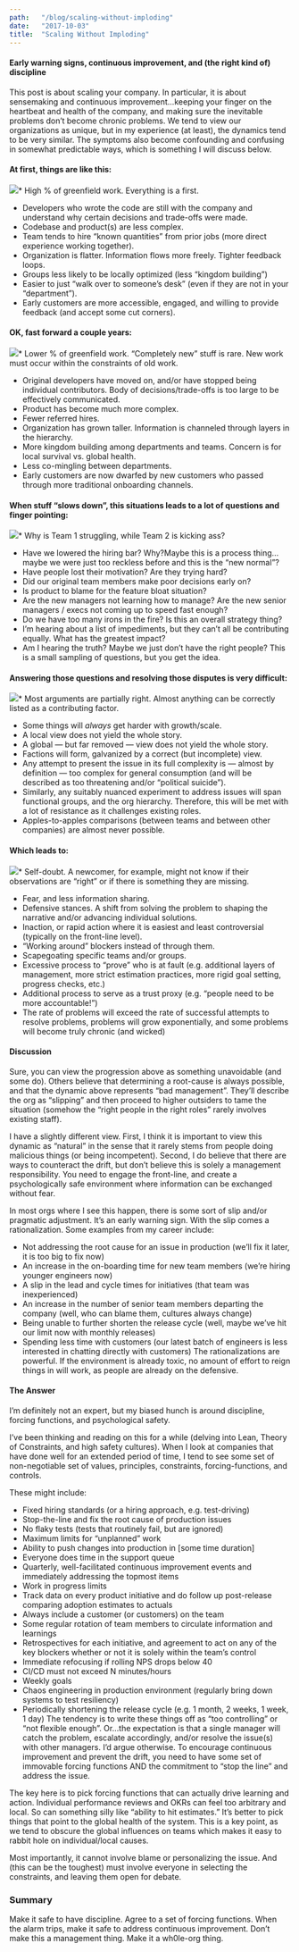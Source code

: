 ```yaml
---
path:	"/blog/scaling-without-imploding"
date:	"2017-10-03"
title:	"Scaling Without Imploding"
---
```


#### Early warning signs, continuous improvement, and (the right kind of) discipline

This post is about scaling your company. In particular, it is about sensemaking and continuous improvement…keeping your finger on the heartbeat and health of the company, and making sure the inevitable problems don’t become chronic problems. We tend to view our organizations as unique, but in my experience (at least), the dynamics tend to be very similar. The symptoms also become confounding and confusing in somewhat predictable ways, which is something I will discuss below.

#### **At first, things are like this:**

![](/images/1*wGbfR5brgV5dbSEznqSdMQ@2x.jpeg)* High % of greenfield work. Everything is a first.
* Developers who wrote the code are still with the company and understand why certain decisions and trade-offs were made.
* Codebase and product(s) are less complex.
* Team tends to hire “known quantities” from prior jobs (more direct experience working together).
* Organization is flatter. Information flows more freely. Tighter feedback loops.
* Groups less likely to be locally optimized (less “kingdom building”)
* Easier to just “walk over to someone’s desk” (even if they are not in your “department”).
* Early customers are more accessible, engaged, and willing to provide feedback (and accept some cut corners).
#### **OK, fast forward a couple years:**

![](/images/1*xr-Ty5xGmAuDszbo6WpHGQ@2x.jpeg)* Lower % of greenfield work. “Completely new” stuff is rare. New work must occur within the constraints of old work.
* Original developers have moved on, and/or have stopped being individual contributors. Body of decisions/trade-offs is too large to be effectively communicated.
* Product has become much more complex.
* Fewer referred hires.
* Organization has grown taller. Information is channeled through layers in the hierarchy.
* More kingdom building among departments and teams. Concern is for local survival vs. global health.
* Less co-mingling between departments.
* Early customers are now dwarfed by new customers who passed through more traditional onboarding channels.
#### **When stuff “slows down”, this situations leads to a lot of questions and finger pointing:**

![](/images/1*LFzKmbxPiTaJAWqwnYRP1w@2x.jpeg)* Why is Team 1 struggling, while Team 2 is kicking ass?
* Have we lowered the hiring bar? Why?Maybe this is a process thing…maybe we were just too reckless before and this is the “new normal”?
* Have people lost their motivation? Are they trying hard?
* Did our original team members make poor decisions early on?
* Is product to blame for the feature bloat situation?
* Are the new managers not learning how to manage? Are the new senior managers / execs not coming up to speed fast enough?
* Do we have too many irons in the fire? Is this an overall strategy thing?
* I’m hearing about a list of impediments, but they can’t all be contributing equally. What has the greatest impact?
* Am I hearing the truth? Maybe we just don’t have the right people?
This is a small sampling of questions, but you get the idea.

#### Answering those questions and resolving those disputes is very difficult:

![](/images/1*L_3NNTU5eYAMga3u5jQjQA@2x.jpeg)* Most arguments are partially right. Almost anything can be correctly listed as a contributing factor.
* Some things will *always* get harder with growth/scale.
* A local view does not yield the whole story.
* A global — but far removed — view does not yield the whole story.
* Factions will form, galvanized by a correct (but incomplete) view.
* Any attempt to present the issue in its full complexity is — almost by definition — too complex for general consumption (and will be described as too threatening and/or “political suicide”).
* Similarly, any suitably nuanced experiment to address issues will span functional groups, and the org hierarchy. Therefore, this will be met with a lot of resistance as it challenges existing roles.
* Apples-to-apples comparisons (between teams and between other companies) are almost never possible.
#### Which leads to:

![](/images/1*kqf9ixo3nQCTM35QH5BZig@2x.jpeg)* Self-doubt. A newcomer, for example, might not know if their observations are “right” or if there is something they are missing.
* Fear, and less information sharing.
* Defensive stances. A shift from solving the problem to shaping the narrative and/or advancing individual solutions.
* Inaction, or rapid action where it is easiest and least controversial (typically on the front-line level).
* “Working around” blockers instead of through them.
* Scapegoating specific teams and/or groups.
* Excessive process to “prove” who is at fault (e.g. additional layers of management, more strict estimation practices, more rigid goal setting, progress checks, etc.)
* Additional process to serve as a trust proxy (e.g. “people need to be more accountable!”)
* The rate of problems will exceed the rate of successful attempts to resolve problems, problems will grow exponentially, and some problems will become truly chronic (and wicked)
#### Discussion

Sure, you can view the progression above as something unavoidable (and some do). Others believe that determining a root-cause is always possible, and that the dynamic above represents “bad management”. They’ll describe the org as “slipping” and then proceed to higher outsiders to tame the situation (somehow the “right people in the right roles” rarely involves existing staff).

I have a slightly different view. First, I think it is important to view this dynamic as “natural” in the sense that it rarely stems from people doing malicious things (or being incompetent). Second, I do believe that there are ways to counteract the drift, but don’t believe this is solely a management responsibility. You need to engage the front-line, and create a psychologically safe environment where information can be exchanged without fear.

In most orgs where I see this happen, there is some sort of slip and/or pragmatic adjustment. It’s an early warning sign. With the slip comes a rationalization. Some examples from my career include:

* Not addressing the root cause for an issue in production (we’ll fix it later, it is too big to fix now)
* An increase in the on-boarding time for new team members (we’re hiring younger engineers now)
* A slip in the lead and cycle times for initiatives (that team was inexperienced)
* An increase in the number of senior team members departing the company (well, who can blame them, cultures always change)
* Being unable to further shorten the release cycle (well, maybe we’ve hit our limit now with monthly releases)
* Spending less time with customers (our latest batch of engineers is less interested in chatting directly with customers)
The rationalizations are powerful. If the environment is already toxic, no amount of effort to reign things in will work, as people are already on the defensive.

#### The Answer

I’m definitely not an expert, but my biased hunch is around discipline, forcing functions, and psychological safety.

I’ve been thinking and reading on this for a while (delving into Lean, Theory of Constraints, and high safety cultures). When I look at companies that have done well for an extended period of time, I tend to see some set of non-negotiable set of values, principles, constraints, forcing-functions, and controls.

These might include:

* Fixed hiring standards (or a hiring approach, e.g. test-driving)
* Stop-the-line and fix the root cause of production issues
* No flaky tests (tests that routinely fail, but are ignored)
* Maximum limits for “unplanned” work
* Ability to push changes into production in [some time duration]
* Everyone does time in the support queue
* Quarterly, well-facilitated continuous improvement events and immediately addressing the topmost items
* Work in progress limits
* Track data on every product initiative and do follow up post-release comparing adoption estimates to actuals
* Always include a customer (or customers) on the team
* Some regular rotation of team members to circulate information and learnings
* Retrospectives for each initiative, and agreement to act on any of the key blockers whether or not it is solely within the team’s control
* Immediate refocusing if rolling NPS drops below 40
* CI/CD must not exceed N minutes/hours
* Weekly goals
* Chaos engineering in production environment (regularly bring down systems to test resiliency)
* Periodically shortening the release cycle (e.g. 1 month, 2 weeks, 1 week, 1 day)
The tendency is to write these things off as “too controlling” or “not flexible enough”. Or…the expectation is that a single manager will catch the problem, escalate accordingly, and/or resolve the issue(s) with other managers. I’d argue otherwise. To encourage continuous improvement and prevent the drift, you need to have some set of immovable forcing functions AND the commitment to “stop the line” and address the issue.

The key here is to pick forcing functions that can actually drive learning and action. Individual performance reviews and OKRs can feel too arbitrary and local. So can something silly like “ability to hit estimates.” It’s better to pick things that point to the global health of the system. This is a key point, as we tend to obscure the global influences on teams which makes it easy to rabbit hole on individual/local causes.

Most importantly, it cannot involve blame or personalizing the issue. And (this can be the toughest) must involve everyone in selecting the constraints, and leaving them open for debate.

### Summary

Make it safe to have discipline. Agree to a set of forcing functions. When the alarm trips, make it safe to address continuous improvement. Don’t make this a management thing. Make it a wh0le-org thing.

